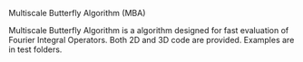 Multiscale Butterfly Algorithm (MBA)

Multiscale Butterfly Algorithm is a algorithm designed for fast evaluation of Fourier Integral Operators.
Both 2D and 3D code are provided.
Examples are in test folders.
